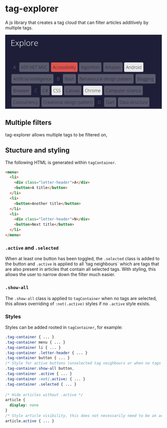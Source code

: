 # tag-explorer

A js library that creates a tag cloud that can filter articles additively by multiple tags.

![tag-explorer example](images/example.png)

## Multiple filters

tag-explorer allows multiple tags to be filtered on, 

## Stucture and styling

The following HTML is generated within `tagContainer`.

```html
<menu>
  <li>
    <div class="letter-header">A</div>
    <button>A title</button>
  </li>
  <li>
    <button>Another title</button>
  </li>
  <li>
    <div class="letter-header">N</div>
    <button>Next title</button>
  </li>
</menu>
```

### `.active` and `.selected`

When at least one button has been toggled, the `.selected` class is added to the button and `.active` is applied to all 'tag neighbours` which are tags that are also present in articles that contain all selected tags. With styling, this allows the user to narrow down the filter much easier.

### `.show-all`

The `.show-all` class is applied to `tagContainer` when no tags are selected, this allows overriding of `:not(.active)` styles if no `.active` style exists.

### Styles

Styles can be added rooted in `tagContainer`, for example:

```css
.tag-container { ... }
.tag-container menu { ... }
.tag-container li { ... }
.tag-container .letter-header { ... }
.tag-container button { ... }
/* Style for active buttons (unselected tag neighbours or when no tags are selected */
.tag-container.show-all button,
.tag-container .active { ... }
.tag-container :not(.active) { ... }
.tag-container .selected { ... }

/* Hide articles without .active */
article {
  display: none
}
/* Style article visibility, this does not necessarily need to be an article tag */
article.active { ... }
```
